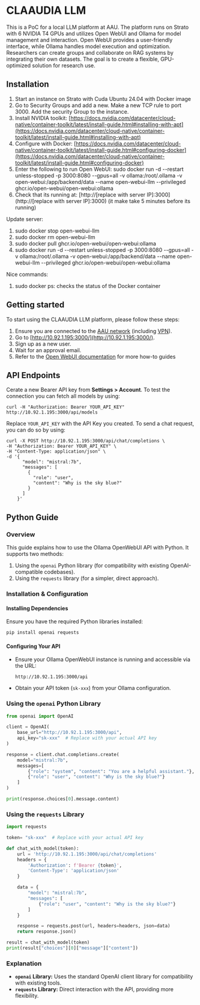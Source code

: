 # CLAAUDIA LLM
This is a PoC for a local LLM platform at AAU. The platform runs on Strato with 6 NVIDIA T4 GPUs and utilizes Open WebUI and Ollama for model management and interaction. Open WebUI provides a user-friendly interface, while Ollama handles model execution and optimization. Researchers can create groups and collaborate on RAG systems by integrating their own datasets. The goal is to create a flexible, GPU-optimized solution for research use.

## Installation

1. Start an instance on Strato with Cuda Ubuntu 24.04 with Docker image
2. Go to Security Groups and add a new. Make a new TCP rule to port 3000. Add the security Group to the instance.
3. Install NVIDIA toolkit: 
   [https://docs.nvidia.com/datacenter/cloud-native/container-toolkit/latest/install-guide.html#installing-with-apt](https://docs.nvidia.com/datacenter/cloud-native/container-toolkit/latest/install-guide.html#installing-with-apt)
4. Configure with Docker: 
   [https://docs.nvidia.com/datacenter/cloud-native/container-toolkit/latest/install-guide.html#configuring-docker](https://docs.nvidia.com/datacenter/cloud-native/container-toolkit/latest/install-guide.html#configuring-docker)
5. Enter the following to run Open WebUI: 
   sudo docker run -d --restart unless-stopped -p 3000:8080 --gpus=all -v ollama:/root/.ollama -v open-webui:/app/backend/data --name open-webui-llm --privileged ghcr.io/open-webui/open-webui:ollama
6. Check that its running at: [http://[replace with server IP]:3000](http://[replace with server IP]:3000) (it make take 5 minutes before its running)

Update server:
1. sudo docker stop open-webui-llm
2. sudo docker rm open-webui-llm
3. sudo docker pull ghcr.io/open-webui/open-webui:ollama
4. sudo docker run -d --restart unless-stopped -p 3000:8080 --gpus=all -v ollama:/root/.ollama -v open-webui:/app/backend/data --name open-webui-llm --privileged ghcr.io/open-webui/open-webui:ollama

Nice commands:
1. sudo docker ps: checks the status of the Docker container

## Getting started

To start using the CLAAUDIA LLM platform, please follow these steps:

1. Ensure you are connected to the [AAU network](https://www.en.its.aau.dk/instructions/wi-fi) (including [VPN](https://www.en.its.aau.dk/instructions/vpn)).
2. Go to [http://10.92.1.195:3000/](http://10.92.1.195:3000/).
3. Sign up as a new user.
4. Wait for an approval email.
5. Refer to the [Open WebUI documentation](https://docs.openwebui.com/) for more how-to guides

## API Endpoints

Cerate a new Bearer API key from **Settings > Account**. To test the connection you can fetch all models by using:

```
curl -H "Authorization: Bearer YOUR_API_KEY" http://10.92.1.195:3000/api/models
```

Replace `YOUR_API_KEY` with the API Key you created. To send a chat request, you can do so by using:

```
curl -X POST http://10.92.1.195:3000/api/chat/completions \
-H "Authorization: Bearer YOUR_API_KEY" \
-H "Content-Type: application/json" \
-d '{
      "model": "mistral:7b",
      "messages": [
        {
          "role": "user",
          "content": "Why is the sky blue?"
        }
      ]
    }'
```

## Python Guide

### Overview
This guide explains how to use the Ollama OpenWebUI API with Python. It supports two methods:

1. Using the `openai` Python library (for compatibility with existing OpenAI-compatible codebases).
2. Using the `requests` library (for a simpler, direct approach).

### Installation & Configuration

#### Installing Dependencies
Ensure you have the required Python libraries installed:
```bash
pip install openai requests
```

#### Configuring Your API
- Ensure your Ollama OpenWebUI instance is running and accessible via the URL:
  ```
  http://10.92.1.195:3000/api
  ```
- Obtain your API token (`sk-xxx`) from your Ollama configuration.

### Using the `openai` Python Library

```python
from openai import OpenAI

client = OpenAI(
    base_url="http://10.92.1.195:3000/api",
    api_key="sk-xxx"  # Replace with your actual API key
)

response = client.chat.completions.create(
    model="mistral:7b",
    messages=[
        {"role": "system", "content": "You are a helpful assistant."},
        {"role": "user", "content": "Why is the sky blue?"}
    ]
)

print(response.choices[0].message.content)
```

### Using the `requests` Library

```python
import requests

token= "sk-xxx"  # Replace with your actual API key

def chat_with_model(token):
    url = 'http://10.92.1.195:3000/api/chat/completions'
    headers = {
        'Authorization': f'Bearer {token}',
        'Content-Type': 'application/json'
    }

    data = {
        "model": "mistral:7b",
        "messages": [
            {"role": "user", "content": "Why is the sky blue?"}
        ]
    }

    response = requests.post(url, headers=headers, json=data)
    return response.json()

result = chat_with_model(token)
print(result["choices"][0]["message"]["content"])
```

### Explanation
- **`openai` Library:** Uses the standard OpenAI client library for compatibility with existing tools.
- **`requests` Library:** Direct interaction with the API, providing more flexibility.

